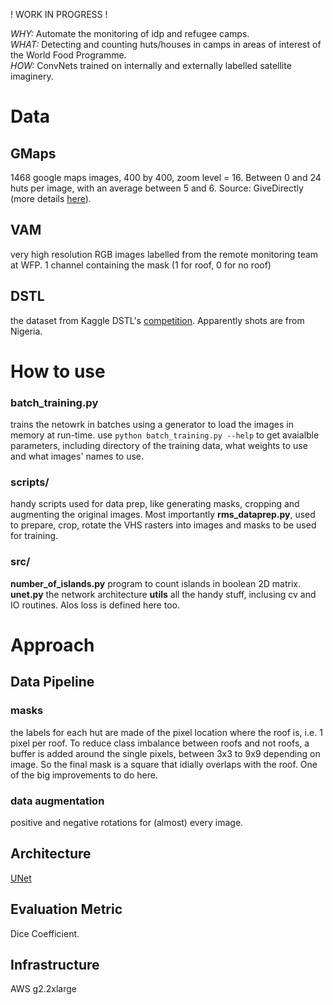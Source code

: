 ! WORK IN PROGRESS !

*WHY:* Automate the monitoring of idp and refugee camps.<br>
*WHAT:* Detecting and counting huts/houses in camps in areas of interest of the World Food Programme.<br>
*HOW:* ConvNets trained on internally and externally labelled satellite imaginery.<br>

# Data
## GMaps
1468 google maps images, 400 by 400, zoom level = 16. Between 0 and 24 huts per image, with an average between 5 and 6. Source: GiveDirectly (more details [here](http://ssg.mit.edu/~krv/pubs/AbelsonVS_kdd2014.pdf)).<br>
## VAM
very high resolution RGB images labelled from the remote monitoring team at WFP. 1 channel containing the mask (1 for roof, 0 for no roof)<br> 
## DSTL
the dataset from Kaggle DSTL's [competition](https://www.kaggle.com/c/dstl-satellite-imagery-feature-detection). Apparently shots are from Nigeria.

# How to use
### batch_training.py
trains the netowrk in batches using a generator to load the images in memory at run-time. use `python batch_training.py --help` to get avaialble parameters, including directory of the training data, what weights to use and what images' names to use.
### scripts/
handy scripts used for data prep, like generating masks, cropping and augmenting the original images. Most importantly **rms_dataprep.py**, used to prepare, crop, rotate the VHS rasters into images and masks to be used for training. 
### src/
**number_of_islands.py** program to count islands in boolean 2D matrix.<br>
**unet.py** the network architecture
**utils** all the handy stuff, inclusing cv and IO routines. Alos loss is defined here too.

 
# Approach
## Data Pipeline
### masks
the labels for each hut are made of the pixel location where the roof is, i.e. 1 pixel per roof. To reduce class imbalance between roofs and not roofs, a buffer is added around the single pixels, between 3x3 to 9x9 depending on image. So the final mask is a square that idially overlaps with the roof. One of the big improvements to do here.
### data augmentation
positive and negative rotations for (almost) every image.

## Architecture
[UNet](https://arxiv.org/abs/1505.04597)
## Evaluation Metric
Dice Coefficient.
## Infrastructure
AWS g2.2xlarge
